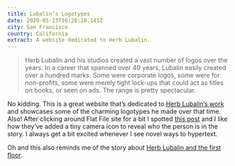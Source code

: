 ```yaml
---
title: Lubalin’s Logotypes
date: 2020-05-23T16:28:10.141Z
city: San Francisco
country: California
extract: A website dedicated to Herb Lubalin.
---
```

> Herb Lubalin and his studios created a vast number of logos over the years. In a career that spanned over 40 years, Lubalin easily created over a hundred marks. Some were corporate logos, some were for non-profits, some were merely tight lock-ups that could act as titles on books, or seen on ads. The range is pretty spectacular.

No kidding. This is a great website that’s dedicated to [Herb Lubalin’s work](https://readymag.com/flatfile/11-logotypes/) and showcases some of the charming logotypes he made over that time. Also! After clicking around Flat File site for a bit I spotted [this post](https://readymag.com/flatfile/01-fact/intro/) and I like how they’ve added a tiny camera icon to reveal who the person is in the story. I always get a bit excited whenever I see novel ways to hypertext.

Oh and this also reminds me of the story about [Herb Lubalin and the first floor](https://www.robinrendle.com/notes/the-first-floor).